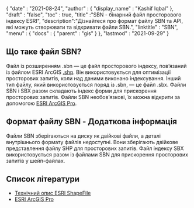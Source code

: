 {
  "date" : "2021-08-24",
  "author" : {
    "display_name" : "Kashif Iqbal"
},
  "draft" : "false",
  "toc" : true,
  "title" :"SBN - бінарний файл просторового індексу ESRI",
  "description":"Дізнайтеся про формат файлу SBN та API, які можуть створювати та відкривати файли SBN.",
  "linktitle" : "SBN",
  "menu" : {
    "docs" : {
      "parent" : "gis"
}
},
  "lastmod" : "2021-09-29"
}

## Що таке файл SBN?

Файл із розширенням .sbn — це файл просторового індексу, пов’язаний із файлом ESRI ArcGIS [.shp](/uk/gis/shp/). Він використовується для оптимізації просторових запитів, коли над даними виконано індексування. Інший тип файлу, який використовується поряд із .sbn, — це файл .sbx. Файли SBN і SBX разом складають індекс форми для прискорення просторових запитів. Файли SBN необов’язкові, їх можна відкрити за допомогою [ESRI ArcGIS Pro](https://www.esri.com/en-us/arcgis/products/arcgis-pro/overview).

## Формат файлу SBN - Додаткова інформація

Файли SBN зберігаються на диску як двійкові файли, а деталі внутрішнього формату файлів недоступні. Вони зберігають двійкове представлення файлу SHP для просторових запитів. Файл індексу SBX використовується разом із файлами SBN для прискорення просторових запитів у шейп-файлах.

## Список літератури

* [Технічний опис ESRI ShapeFile](https://www.esri.com/content/dam/esrisites/sitecore-archive/Files/Pdfs/library/whitepapers/pdfs/shapefile.pdf)
* [ESRI ArcGIS Pro](https://www.esri.com/en-us/arcgis/products/arcgis-pro/overview)

